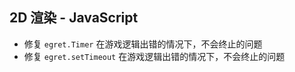 ## 2D 渲染 - JavaScript 

* 修复 `egret.Timer` 在游戏逻辑出错的情况下，不会终止的问题
* 修复 `egret.setTimeout` 在游戏逻辑出错的情况下，不会终止的问题